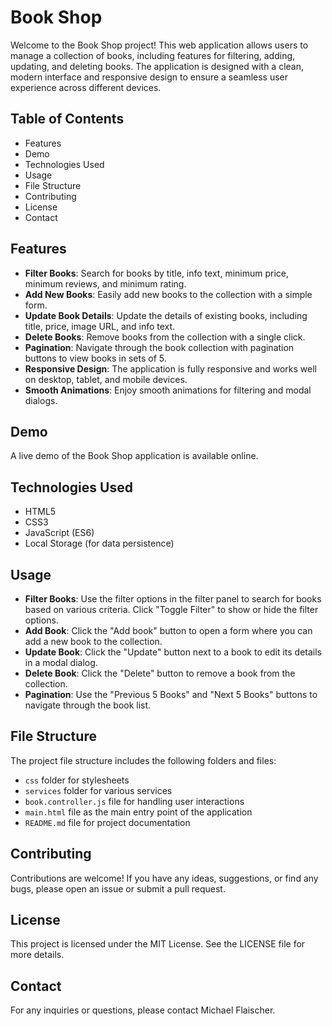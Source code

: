 # Book Shop

Welcome to the Book Shop project! This web application allows users to manage a collection of books, including features for filtering, adding, updating, and deleting books. The application is designed with a clean, modern interface and responsive design to ensure a seamless user experience across different devices.

## Table of Contents

- Features
- Demo
- Technologies Used
- Usage
- File Structure
- Contributing
- License
- Contact

## Features

- **Filter Books**: Search for books by title, info text, minimum price, minimum reviews, and minimum rating.
- **Add New Books**: Easily add new books to the collection with a simple form.
- **Update Book Details**: Update the details of existing books, including title, price, image URL, and info text.
- **Delete Books**: Remove books from the collection with a single click.
- **Pagination**: Navigate through the book collection with pagination buttons to view books in sets of 5.
- **Responsive Design**: The application is fully responsive and works well on desktop, tablet, and mobile devices.
- **Smooth Animations**: Enjoy smooth animations for filtering and modal dialogs.

## Demo

A live demo of the Book Shop application is available online.

## Technologies Used

- HTML5
- CSS3
- JavaScript (ES6)
- Local Storage (for data persistence)

## Usage

- **Filter Books**: Use the filter options in the filter panel to search for books based on various criteria. Click "Toggle Filter" to show or hide the filter options.
- **Add Book**: Click the "Add book" button to open a form where you can add a new book to the collection.
- **Update Book**: Click the "Update" button next to a book to edit its details in a modal dialog.
- **Delete Book**: Click the "Delete" button to remove a book from the collection.
- **Pagination**: Use the "Previous 5 Books" and "Next 5 Books" buttons to navigate through the book list.

## File Structure

The project file structure includes the following folders and files:

- `css` folder for stylesheets
- `services` folder for various services
- `book.controller.js` file for handling user interactions
- `main.html` file as the main entry point of the application
- `README.md` file for project documentation

## Contributing

Contributions are welcome! If you have any ideas, suggestions, or find any bugs, please open an issue or submit a pull request.

## License

This project is licensed under the MIT License. See the LICENSE file for more details.

## Contact

For any inquiries or questions, please contact Michael Flaischer.
 
